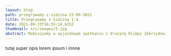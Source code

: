 ```yaml
---
layout: blog
path: przegrywamy-z-sidzina-23-09-2021
title: Przegrywamy z Sidziną 1:4
date: 2021-09-23T16:55:24.615Z
thumbnail: src/images/5.jpg
abstract: Remisujemy w wyjazdowym spotkaniu z drużyną Olimpi Zebrzydowice 0:0
---
```

tutaj super opis lorem ipsum i innne